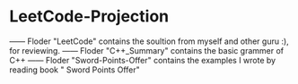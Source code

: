 # LeetCode-Projection

—— Floder "LeetCode" contains the soultion from myself and other guru :), for reviewing.
—— Floder "C++_Summary" contains the basic grammer of C++
—— Floder "Sword-Points-Offer" contains the examples I wrote by reading book " Sword Points Offer"

